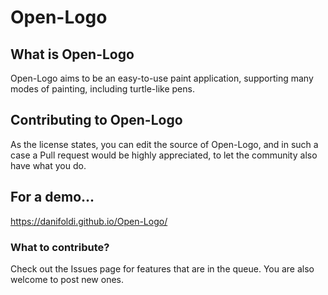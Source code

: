 # Open-Logo

## What is Open-Logo

Open-Logo aims to be an easy-to-use paint application, supporting many modes of painting, including turtle-like pens.

## Contributing to Open-Logo

As the license states, you can edit the source of Open-Logo, and in such a case a Pull request would be highly appreciated, to let the community also have what you do.

## For a demo...

https://danifoldi.github.io/Open-Logo/

### What to contribute?

Check out the Issues page for features that are in the queue. You are also welcome to post new ones.
